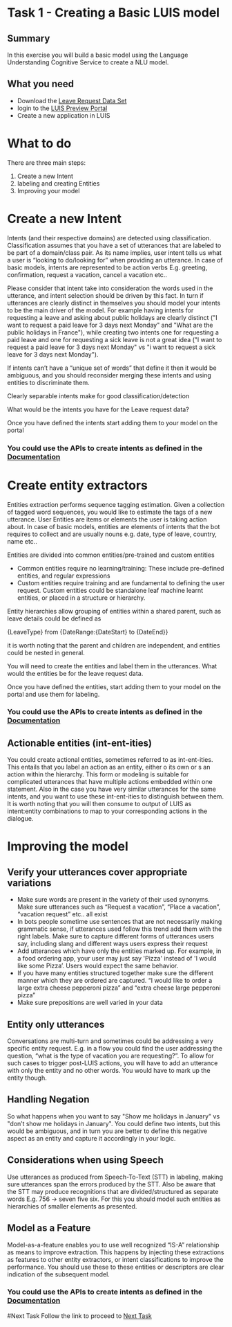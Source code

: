 # Task 1 - Creating a Basic LUIS model

## Summary
In this exercise you will build a basic model using the Language Understanding Cognitive Service to create a NLU model.


## What you need
- Download the [Leave Request Data Set](Data/HR_vacation_data.csv)
- login to the [LUIS Preview Portal](http://preview.luis.ai)
- Create a new application in LUIS


# What to do

There are three main steps:
1. Create a new Intent
2. labeling and creating Entities
3. Improving your model


# Create a new Intent
Intents (and their respective domains) are detected using classification. Classification assumes that you have a set of utterances that are labeled to be part of a domain/class pair. As its name implies, user intent tells us what a user is “looking to do/looking for” 
when providing an utterance. In case of basic models, intents are represented to be action verbs E.g. greeting, confirmation, request a vacation, cancel a vacation etc..

Please consider that intent take into consideration the words used in the utterance, and intent selection should be driven by this fact. In turn if utterances are clearly distinct in themselves you should model your intents to be the main driver of the model. For example having intents for requesting a leave and asking about public holidays are clearly distinct ("I want to request a paid leave for 3 days next Monday" and "What are the public holidays in France"), while creating two intents one for requesting a paid leave and one for requesting a 
sick leave is not a great idea ("I want to request a paid leave for 3 days next Monday" vs "i want to request a sick leave for 3 days next Monday").

If intents can’t have a “unique set of words” that define it then it would be ambiguous, and you should reconsider merging these intents and using entities to discriminate them.

Clearly separable intents make for good classification/detection


What would be the intents you have for the Leave request data?

Once you have defined the intents start adding them to your model on the portal

### You could use the APIs to create intents as defined in the [Documentation](https://westeurope.dev.cognitive.microsoft.com/docs/services/luis-programmatic-apis-v3-0-preview/operations/5890b47c39e2bb052c5b9c2f) 


# Create entity extractors
Entities extraction performs sequence tagging estimation. Given a collection of tagged word sequences, you would like to estimate the tags of a new utterance. User Entities are items or elements the user is taking action about. 
In case of basic models, entities are elements of intents that the bot requires to collect and are usually nouns e.g. date, type of leave, country, name etc..

Entities are divided into common entities/pre-trained and custom entities
- Common entities require no learning/training: These include pre-defined entities, and regular expressions
- Custom entities require training and are fundamental to defining the user request. Custom entities could be standalone leaf machine learnt entities, or placed in a structure or hierarchy. 

Entity hierarchies allow grouping of entities within a shared parent, such as leave details could be defined as

{LeaveType} from {DateRange:{DateStart} to {DateEnd}}

it is worth noting that the parent and children are independent, and entities could be nested in general.


You will need to create the entities and label them in the utterances. What would the entities be for the leave request data.

Once you have defined the entities, start adding them to your model on the portal and use them for labeling.

### You could use the APIs to create intents as defined in the [Documentation](https://westeurope.dev.cognitive.microsoft.com/docs/services/luis-programmatic-apis-v3-0-preview/operations/5890b47c39e2bb052c5b9c2f) 

## Actionable entities (int-ent-ities)


You could create actional entities, sometimes referred to as int-ent-ities. This entails that you label an action as an entity, either o its own or s an action within the hierarchy. This form or modeling is suitable for complicated utterances that have multiple actions embedded
within one statement. Also in the case you have very similar utterances for the same intents, and you want to use these int-ent-ities to distinguish between them. It is worth noting that you will then consume to output of LUIS as intent:entity combinations to map to your corresponding actions in the dialogue.


# Improving the model

## Verify your utterances cover appropriate variations
- Make sure words are present in the variety of their used synonyms. Make sure utterances such as “Request a vacation”, “Place a vacation”, “vacation request” etc.. all exist
- In bots people sometime use sentences that are not necessarily making grammatic sense, if utterances used follow this trend add them with the right labels. Make sure to capture different forms of utterances users say, including slang and different ways users express their request
- Add utterances which have only the entities marked up. For example, in a food ordering app, your user may just say 'Pizza' instead of 'I would like some Pizza’. Users would expect the same behavior. 
- If you have many entities structured together make sure the different manner which they are ordered are captured. “I would like to order a large extra cheese pepperoni pizza” and “extra cheese large pepperoni pizza”
- Make sure prepositions are well varied in your data

## Entity only utterances

Conversations are multi-turn and sometimes could be addressing a very specific entity request. E.g. in a flow you could find the user addressing the question, “what is the type of vacation you are requesting?”. To allow for such cases to trigger post-LUIS actions, you will have to add an utterance with only the entity and no other words. You would have to mark up the entity though.

## Handling Negation
So what happens when you want to say "Show me holidays in January" vs "don’t show me holidays in January". You could define two intents, but this would be ambiguous, and in turn you are better to define this negative aspect as an entity and capture it accordingly in your logic. 

## Considerations when using Speech
Use utterances as produced from Speech-To-Text (STT) in labeling, making sure utterances span the errors produced by the STT. Also be aware that the STT may produce recognitions that are divided/structured as separate words E.g. 756 -> seven five six. For this you should model such entities as hierarchies of smaller elements as presented.


## Model as a Feature
Model-as-a-feature enables you to use well recognized “IS-A” relationship as means to improve extraction. This happens by injecting these extractions as features to other entity extractors, or intent classifications to improve the performance. You should use these to these entities or descriptors are clear indication of the subsequent model.

### You could use the APIs to create intents as defined in the [Documentation](https://westeurope.dev.cognitive.microsoft.com/docs/services/luis-programmatic-apis-v3-0-preview/operations/5890b47c39e2bb052c5b9c2f) 


#Next Task
Follow the link to proceed to [Next Task](workshop-task2.md)
